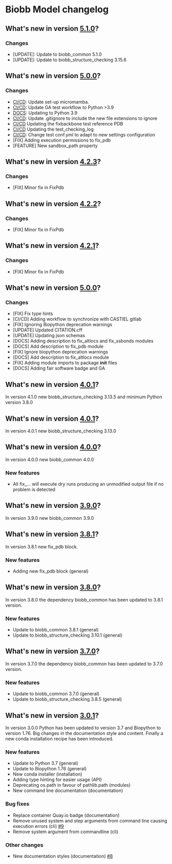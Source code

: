 # Biobb Model changelog

## What's new in version [5.1.0](https://github.com/bioexcel/biobb_model/releases/tag/v5.1.0)?

### Changes

* [UPDATE]: Update to biobb_common 5.1.0
* [UPDATE]: Update to biobb_structure_checking 3.15.6

## What's new in version [5.0.0](https://github.com/bioexcel/biobb_model/releases/tag/v5.0.0)?

### Changes

* [CI/CD](linting_and_testing.yml): Update set-up micromamba.
* [CI/CD](linting_and_testing.yaml): Update GA test workflow to Python >3.9
* [DOCS](.readthedocs.yaml): Updating to Python 3.9
* [CI/CD](GITIGNORE): Update .gitignore to include the new file extensions to ignore
* [CI/CD](tests) Updating the fixbackbone test reference PDB
* [CI/CD](tests) Updating the test_checking_log
* [CI/CD](conf.yml): Change test conf.yml to adapt to new settings configuration
* [FIX] Adding execution permissions to fix_pdb
* [FEATURE] New sandbox_path property

## What's new in version [4.2.3](https://github.com/bioexcel/biobb_model/releases/tag/v5.0.0)?

### Changes

* [FIX] Minor fix in FixPdb

## What's new in version [4.2.2](https://github.com/bioexcel/biobb_model/releases/tag/v4.2.2)?

### Changes

* [FIX] Minor fix in FixPdb

## What's new in version [4.2.1](https://github.com/bioexcel/biobb_model/releases/tag/v4.2.1)?

### Changes

* [FIX] Minor fix in FixPdb

## What's new in version [5.0.0](https://github.com/bioexcel/biobb_model/releases/tag/v5.0.0)?

### Changes

* [FIX] Fix type hints
* [CI/CD] Adding workflow to synchronize with CASTIEL gitlab
* [FIX] Ignoring Biopython deprecation warnings
* [UPDATE] Updated CITATION.cff
* [UPDATE] Updating json schemas
* [DOCS] Adding description to fix_altlocs and fix_ssbonds modules
* [DOCS] Add description to fix_pdb module
* [FIX] Ignore biopython deprecation warnings
* [DOCS] Add description to fix_altlocs module
* [FIX] Adding module imports to package __init__ files
* [DOCS] Adding fair software badge and GA

## What's new in version [4.0.1](https://github.com/bioexcel/biobb_model/releases/tag/v4.0.1)?
In version 4.1.0 new biobb_structure_checking 3.13.5 and minimum Python version 3.8.0

## What's new in version [4.0.1](https://github.com/bioexcel/biobb_model/releases/tag/v4.0.1)?
In version 4.0.1 new biobb_structure_checking 3.13.0

## What's new in version [4.0.0](https://github.com/bioexcel/biobb_model/releases/tag/v4.0.0)?
In version 4.0.0 new biobb_common 4.0.0

### New features

* All fix_... will execute dry runs producing an unmodified output file if no problem is detected

## What's new in version [3.9.0](https://github.com/bioexcel/biobb_model/releases/tag/v3.9.0)?
In version 3.9.0 new biobb_common 3.9.0


## What's new in version [3.8.1](https://github.com/bioexcel/biobb_model/releases/tag/v3.8.1)?
In version 3.8.1 new fix_pdb block.

### New features

* Adding new fix_pdb block (general)

## What's new in version [3.8.0](https://github.com/bioexcel/biobb_model/releases/tag/v3.8.0)?
In version 3.8.0 the dependency biobb_common has been updated to 3.8.1 version.

### New features

* Update to biobb_common 3.8.1 (general)
* Update to biobb_structure_checking 3.10.1 (general)

## What's new in version [3.7.0](https://github.com/bioexcel/biobb_model/releases/tag/v3.7.0)?
In version 3.7.0 the dependency biobb_common has been updated to 3.7.0 version.

### New features

* Update to biobb_common 3.7.0 (general)
* Update to biobb_structure_checking 3.8.5 (general)

## What's new in version [3.0.1](https://github.com/bioexcel/biobb_model/releases/tag/v3.0.1)?
In version 3.0.0 Python has been updated to version 3.7 and Biopython to version 1.76.
Big changes in the documentation style and content. Finally a new conda installation recipe has been introduced.

### New features

* Update to Python 3.7 (general)
* Update to Biopython 1.76 (general)
* New conda installer (installation)
* Adding type hinting for easier usage (API)
* Deprecating os.path in favour of pathlib.path (modules)
* New command line documentation (documentation)

### Bug fixes

* Replace container Quay.io badge (documentation)
* Remove unused system and step arguments from command line causing execution errors (cli) [#9](https://github.com/bioexcel/biobb_model/issues/9)
* Remove system argument from commandline (cli)

### Other changes

* New documentation styles (documentation) [#8](https://github.com/bioexcel/biobb_model/issues/8)
